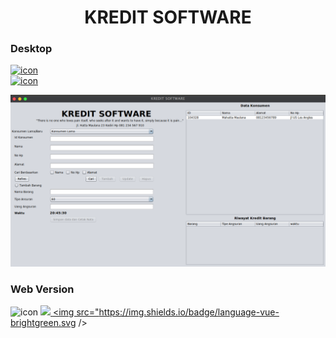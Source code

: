 <h1 align="center"> KREDIT SOFTWARE </h1>

### Desktop
[![icon](https://img.shields.io/badge/platform-desktop-blue.svg)](https://github.com/hattamaulana/kredit/tree/java-desktop)
<br>
[![icon](https://img.shields.io/badge/language-java-red.svg)](https://github.com/hattamaulana/kredit/tree/java-desktop)
<p align="center"><img width="720px" src="https://raw.githubusercontent.com/hattamaulana/kredit/master/img/desktop/desktop.png" alt="screenshot"></p>

### Web Version
![icon](https://img.shields.io/badge/platform-web-blue.svg)
<a href="https://github.com/hattamaulana/kredit/tree/vue-laravel-web"> <img src="https://img.shields.io/badge/language-laravel-red.svg" /> </a>
<a href="https://github.com/hattamaulana/kredit/tree/vue-laravel-web"> <img src="https://img.shields.io/badge/language-vue-brightgreen.svg /> </a>

